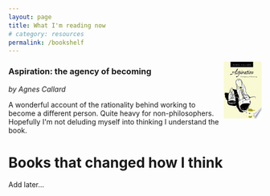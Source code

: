 ```yaml
---
layout: page
title: What I'm reading now
# category: resources
permalink: /bookshelf
---
```


<img align="right" width="75" src="/assets/img/books/aspiration_callard.jpg" />

### Aspiration: the agency of becoming
_by Agnes Callard_

A wonderful account of the rationality behind working to become a different person. Quite heavy for non-philosophers. Hopefully I'm not deluding myself into thinking I understand the book.

# Books that changed how I think

Add later...

